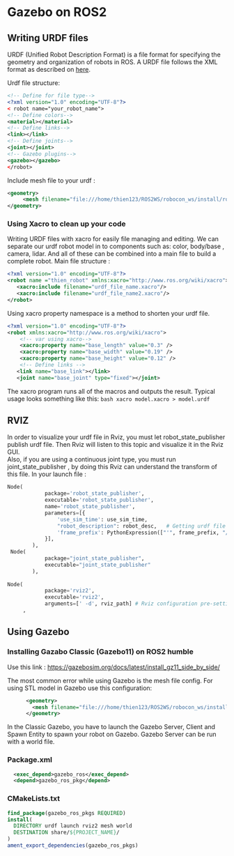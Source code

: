 # Gazebo on ROS2

## Writing URDF files
URDF (Unified Robot Description Format) is a file format for specifying the geometry and organization of robots in ROS. A URDF file follows the XML format as described on [here](https://wiki.ros.org/urdf/XML).

Urdf file structure: 
```xml
<!-- Define for file type-->
<?xml version="1.0" encoding="UTF-8"?>
< robot name="your_robot_name">
<!-- Define colors-->
<material></material>
<!-- Define links-->
<link></link>
<!-- Define joints-->
<joint></joint>
<!-- Gazebo plugins-->
<gazebo></gazebo>
</robot>
```

Include mesh file to your urdf :
```xml
<geometry>
     <mesh filename="file:///home/thien123/ROS2WS/robocon_ws/install/robot_description/share/robot_description/mesh/sensors/lds.stl" scale="0.001 0.001 0.001"/>
</geometry>
```


### Using Xacro to clean up your code
Writing URDF files with xacro for easily file managing and editing.
We can separate our urdf robot model in to components such as: color, body/base , camera, lidar. And all of these can be combined into a main file to build a complete robot.
Main file structure :
 ```xml
<?xml version="1.0" encoding="UTF-8"?>
<robot name ="thien_robot" xmlns:xacro="http://www.ros.org/wiki/xacro">
    <xacro:include filename="urdf_file_name.xacro"/>
    <xacro:include filename="urdf_file_name2.xacro"/>
</robot>
```
Using xacro property namespace is a method to shorten your urdf file.

```xml
<?xml version="1.0" encoding="UTF-8"?>
<robot xmlns:xacro="http://www.ros.org/wiki/xacro">
    <!-- var using xacro--> 
    <xacro:property name="base_length" value="0.3" />
    <xacro:property name="base_width" value="0.19" />
    <xacro:property name="base_height" value="0.12" />
    <!-- Define links -->
   <link name="base_link"></link>
   <joint name="base_joint" type="fixed"></joint>
```
The xacro program runs all of the macros and outputs the result. Typical usage looks something like this:
```bash xacro model.xacro > model.urdf ```
## RVIZ
In order to visualize your urdf file in Rviz, you must let robot_state_publisher publish urdf file. Then Rviz will listen to this topic and visualize it in the Rviz GUI.\
Also, if you are using a continuous joint type, you must run joint_state_publisher , by doing this Rviz can understand the transform of this file.
In your launch file :
```python
Node(
            package='robot_state_publisher',
            executable='robot_state_publisher',
            name='robot_state_publisher',
            parameters=[{
                'use_sim_time': use_sim_time,
                "robot_description": robot_desc,   # Getting urdf file with file path
                'frame_prefix': PythonExpression(["'", frame_prefix, "/'"]),
            }],
        ),
 Node(
            package="joint_state_publisher",
            executable="joint_state_publisher"
        ),
        
Node(
            package='rviz2',
            executable='rviz2',
            arguments=[' -d', rviz_path] # Rviz configuration pre-setting
     ,
```


## Using Gazebo

### Installing Gazabo Classic (Gazebo11) on ROS2 humble

Use this link :   https://gazebosim.org/docs/latest/install_gz11_side_by_side/

 The most common error while using Gazebo is the mesh file config.
 For using STL model in Gazebo use this configuration:
```xml
      <geometry>
        <mesh filename="file:///home/thien123/ROS2WS/robocon_ws/install/robot_description/share/robot_description/mesh/sensors/lds.stl" scale="0.001 0.001 0.001"/>
      </geometry>
```
In the Classic Gazebo, you have to launch the Gazebo Server, Client and Spawn Entity to spawn your robot on Gazebo.
Gazebo Server can be run with a world file.


### Package.xml
```xml
  <exec_depend>gazebo_ros</exec_depend>
  <depend>gazebo_ros_pkg</depend>
```
### CMakeLists.txt
```cmake
find_package(gazebo_ros_pkgs REQUIRED)
install(
  DIRECTORY urdf launch rviz2 mesh world
  DESTINATION share/${PROJECT_NAME}/
)
ament_export_dependencies(gazebo_ros_pkgs)
```





